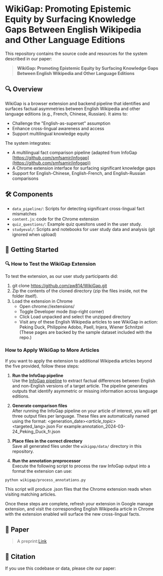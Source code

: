 # WikiGap: Promoting Epistemic Equity by Surfacing Knowledge Gaps Between English Wikipedia and Other Language Editions

This repository contains the source code and resources for the system described in our paper:

> **WikiGap: Promoting Epistemic Equity by Surfacing Knowledge Gaps Between English Wikipedia and Other Language Editions**  

## 🔍 Overview

WikiGap is a browser extension and backend pipeline that identifies and surfaces factual asymmetries between English Wikipedia and other language editions (e.g., French, Chinese, Russian). It aims to:

- Challenge the "English-as-superset" assumption
- Enhance cross-lingual awareness and access
- Support multilingual knowledge equity

The system integrates:
- A multilingual fact comparison pipeline (adapted from InfoGap [https://github.com/smfsamir/infogap](https://github.com/smfsamir/infogap))
- A Chrome extension interface for surfacing significant knowledge gaps
- Support for English-Chinese, English-French, and English-Russian comparisons

## 🛠️ Components

- `data_pipeline/`: Scripts for detecting significant cross-lingual fact mismatches
- `content.js`: code for the Chrome extension
- `quiz_questions/`: Example quiz quesitons used in the user study.
- `studyeval/`: Scripts and notebooks for user study data and analysis (git ignored when upload)

## 🚀 Getting Started

### 🔍 How to Test the WikiGap Extension

To test the extension, as our user study participants did:

1. git clone https://github.com/aw814/WikiGap.git
2. Zip the contents of the cloned directory (zip the files inside, not the folder itself).
3. Load the extension in Chrome
    - Open chrome://extensions/
    - Toggle Developer mode (top-right corner)
	- Click Load unpacked and select the unzipped directory
	- Visit any of these English Wikipedia articles to see WikiGap in action: Peking Duck, Philippine Adobo, Paell, Injera, Wiener Schnitzel
(These pages are backed by the sample dataset included with the repo.)



### How to Apply WikiGap to More Articles

If you want to apply the extension to additional Wikipedia articles beyond the five provided, follow these steps:

1. **Run the InfoGap pipeline**  
   Use the [InfoGap pipeline](https://github.com/smfsamir/infogap) to extract factual differences between English and non-English versions of a target article. The pipeline generates outputs that identify asymmetric or missing information across language editions.

2. **Generate comparison files**  
   After running the InfoGap pipeline on your article of interest, you will get three output files per language. These files are automatically named using the format: <generation_date>_<article_topic>_<targeted_lang>.json
   For example:annotation_2024-03-24_Peking_Duck_fr.json

3. **Place files in the correct directory**  
Save all generated files under the `wikigap/data/` directory in this repository.

4. **Run the annotation preprocessor**  
Execute the following script to process the raw InfoGap output into a format the extension can use:
```bash
python wikigap/process_annotations.py
```

This script will produce .json files that the Chrome extension reads when visiting matching articles.

Once these steps are complete, refresh your extension in Google manage extension, and visit the corresponding English Wikipedia article in Chrome with the extension enabled will surface the new cross-lingual facts.


## 📄 Paper

> A preprint:[Link](https://arxiv.org/abs/2505.24195)

## 🤝 Citation

If you use this codebase or data, please cite our paper: